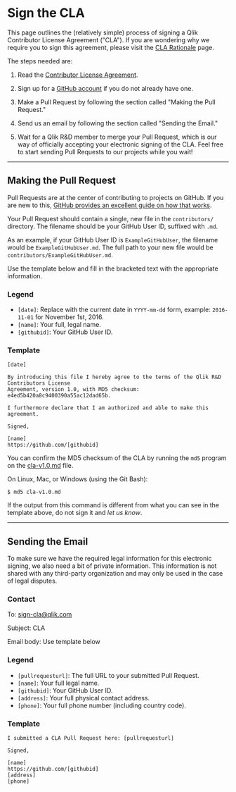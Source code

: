 Sign the CLA
=============

This page outlines the (relatively simple) process of signing a Qlik Contributor License Agreement ("CLA"). If you are wondering why we require you to sign this agreement, please visit the [CLA Rationale](cla-rationale.md) page.

The steps needed are:

1. Read the [Contributor License Agreement](cla-v1.0.md).

2. Sign up for a [GitHub account](https://github.com/join) if you do not already have one.

3. Make a Pull Request by following the section called "Making the Pull Request."

4. Send us an email by following the section called "Sending the Email."

5. Wait for a Qlik R&D member to merge your Pull Request, which is our way of officially accepting your electronic signing of the CLA. Feel free to start sending Pull Requests to our projects while you wait!


---

Making the Pull Request
-----------------------

Pull Requests are at the center of contributing to projects on GitHub. If you are new to this, [GitHub provides an excellent guide on how that works](https://help.github.com/articles/using-pull-requests).

Your Pull Request should contain a single, new file in the `contributors/` directory. The filename should be your GitHub User ID, suffixed with `.md`.

As an example, if your GitHub User ID is `ExampleGitHubUser`, the filename would be `ExampleGitHubUser.md`. The full path to your new file would be `contributors/ExampleGitHubUser.md`.

Use the template below and fill in the bracketed text with the appropriate information.

### Legend

* `[date]`: Replace with the current date in `YYYY-mm-dd` form, example: `2016-11-01` for November 1st, 2016.
* `[name]`: Your full, legal name.
* `[githubid]`: Your GitHub User ID.

### Template

```
[date]

By introducing this file I hereby agree to the terms of the Qlik R&D Contributors License
Agreement, version 1.0, with MD5 checksum: e4ed5b420a8c9400390a55ac12dad65b.

I furthermore declare that I am authorized and able to make this agreement.

Signed,

[name]
https://github.com/[githubid]
```

You can confirm the MD5 checksum of the CLA by running the `md5` program on the [cla-v1.0.md](cla-v1.0.md) file.

On Linux, Mac, or Windows (using the Git Bash):

```
$ md5 cla-v1.0.md
```

If the output from this command is different from what you can see in the template above, do not sign it and *let us know*.


* * * * * * * * * * * * * * * * * * * * * * * * * * * * * * * *

Sending the Email
-----------------

To make sure we have the required legal information for this electronic signing, we also need a bit of private information. This information is not shared with any third-party organization and may only be used in the case of legal disputes.

### Contact

To: [sign-cla@qlik.com](mailto:sign-cla@qlik.com)

Subject: CLA

Email body: Use template below

### Legend

* `[pullrequesturl]`: The full URL to your submitted Pull Request.
* `[name]`: Your full legal name.
* `[githubid]`: Your GitHub User ID.
* `[address]`: Your full physical contact address.
* `[phone]`: Your full phone number (including country code).

### Template

```
I submitted a CLA Pull Request here: [pullrequesturl]

Signed,

[name]
https://github.com/[githubid]
[address]
[phone]
```
